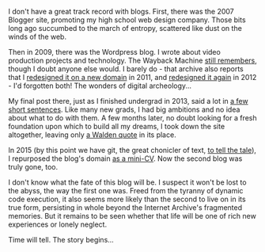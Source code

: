I don't have a great track record with blogs. First, there was the 2007 Blogger
site, promoting my high school web design company. Those bits long ago
succumbed to the march of entropy, scattered like dust on the winds of the web.

Then in 2009, there was the Wordpress blog. I wrote about
video production projects and technology. The Wayback Machine
[still remembers](http://web.archive.org/web/20101204081203/http://www.stepcomediaproductions.ca/blog/),
though I doubt anyone else would. I barely do - that archive also reports that I
[redesigned it on a new domain](http://web.archive.org/web/20110518102311/http://www.gordstephen.ca:80/blog/)
in 2011, and
[redesigned it again](http://web.archive.org/web/20131014014427/http://www.gordstephen.ca/)
in 2012 - I'd forgotten both! The wonders of digital archeology...

My final post there, just as I finished undergrad in 2013, said a lot in
[a few short sentences](http://web.archive.org/web/20131014014427/http://www.gordstephen.ca/#post-947).
Like many new grads, I had big ambitions and no idea about what to do
with them. A few months later, no doubt looking for a fresh foundation upon
which to build all my dreams, I took down the site altogether, leaving only
[a Walden quote](http://web.archive.org/web/20131225171812/http://www.gordstephen.ca/)
in its place.

In 2015 (by this point we have git, the great chonicler of text,
[to tell the tale](https://github.com/GordStephen/personal-site/commit/8590442ca41570e07a838f2ef19e45b2ab083a90)),
I repurposed the blog's domain
[as a mini-CV](http://web.archive.org/web/20160118184643/http://www.gordstephen.ca/).
Now the second blog was truly gone, too.

I don't know what the fate of this blog will be. I suspect it won't be lost to
the abyss, the way the first one was. Freed from the tyranny of dynamic code
execution, it also seems more likely than the second to live on in its true
form, persisting in whole beyond the Internet Archive's fragmented memories.
But it remains to be seen whether that life will be one of rich new
experiences or lonely neglect.

Time will tell. The story begins...
